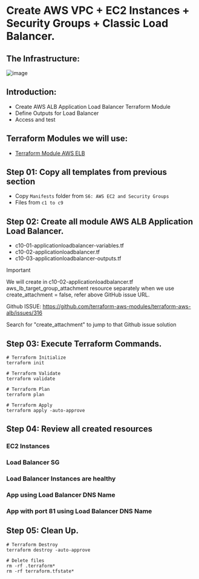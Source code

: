 # Create AWS VPC + EC2 Instances + Security Groups + Classic Load Balancer.
## The Infrastructure:
![image](https://github.com/user-attachments/assets/1949fa6d-0cab-49ce-90bd-7d2c7934c377)

## Introduction:
- Create AWS ALB Application Load Balancer Terraform Module
- Define Outputs for Load Balancer
- Access and test

## Terraform Modules we will use:
- [Terraform Module AWS ELB](https://registry.terraform.io/modules/terraform-aws-modules/alb/aws/latest)

## Step 01: Copy all templates from previous section
- Copy `Manifests` folder from `S6: AWS EC2 and Security Groups`
- Files from `c1 to c9`
 
## Step 02: Create all module AWS ALB Application Load Balancer.
- c10-01-applicationloadbalancer-variables.tf
- c10-02-applicationloadbalancer.tf
- c10-03-applicationloadbalancer-outputs.tf

> [!IMPORTANT]
> We will create in c10-02-applicationloadbalancer.tf aws_lb_target_group_attachment resource separately when we use create_attachment = false, refer above GitHub issue URL.
> 
> Github ISSUE: https://github.com/terraform-aws-modules/terraform-aws-alb/issues/316
> 
> Search for "create_attachment" to jump to that Github issue solution

## Step 03: Execute Terraform Commands.
```
# Terraform Initialize
terraform init

# Terraform Validate
terraform validate

# Terraform Plan
terraform plan

# Terraform Apply
terraform apply -auto-approve
```

## Step 04: Review all created resources
### EC2 Instances


### Load Balancer SG


### Load Balancer Instances are healthy


### App using Load Balancer DNS Name


### App with port 81 using Load Balancer DNS Name

## Step 05: Clean Up.
```
# Terraform Destroy
terraform destroy -auto-approve

# Delete files
rm -rf .terraform*
rm -rf terraform.tfstate*
```
